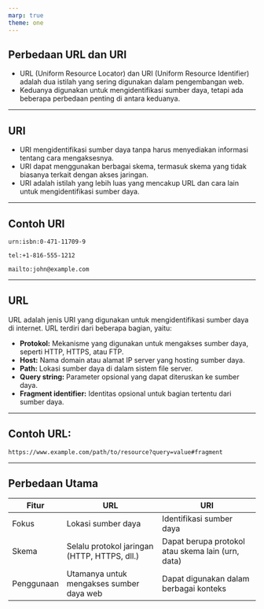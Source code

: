 ```yaml
---
marp: true
theme: one
---
```


## Perbedaan URL dan URI

- URL (Uniform Resource Locator) dan URI (Uniform Resource Identifier) adalah dua istilah yang sering digunakan dalam pengembangan web.
- Keduanya digunakan untuk mengidentifikasi sumber daya, tetapi ada beberapa perbedaan penting di antara keduanya.

---

## URI

- URI mengidentifikasi sumber daya tanpa harus menyediakan informasi tentang cara mengaksesnya.
- URI dapat menggunakan berbagai skema, termasuk skema yang tidak biasanya terkait dengan akses jaringan.
- URI adalah istilah yang lebih luas yang mencakup URL dan cara lain untuk mengidentifikasi sumber daya.

---

## Contoh URI

```
urn:isbn:0-471-11709-9

tel:+1-816-555-1212

mailto:john@example.com
```

---

## URL

URL adalah jenis URI yang digunakan untuk mengidentifikasi sumber daya di internet. URL terdiri dari beberapa bagian, yaitu:

- **Protokol:** Mekanisme yang digunakan untuk mengakses sumber daya, seperti HTTP, HTTPS, atau FTP.
- **Host:** Nama domain atau alamat IP server yang hosting sumber daya.
- **Path:** Lokasi sumber daya di dalam sistem file server.
- **Query string:** Parameter opsional yang dapat diteruskan ke sumber daya.
- **Fragment identifier:** Identitas opsional untuk bagian tertentu dari sumber daya.

---

## Contoh URL:

```
https://www.example.com/path/to/resource?query=value#fragment
```

---

## Perbedaan Utama

| Fitur      | URL                                          | URI                                               |
| ---------- | -------------------------------------------- | ------------------------------------------------- |
| Fokus      | Lokasi sumber daya                           | Identifikasi sumber daya                          |
| Skema      | Selalu protokol jaringan (HTTP, HTTPS, dll.) | Dapat berupa protokol atau skema lain (urn, data) |
| Penggunaan | Utamanya untuk mengakses sumber daya web     | Dapat digunakan dalam berbagai konteks            |
